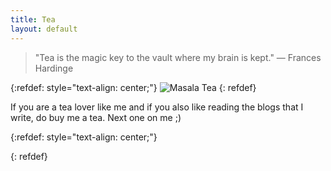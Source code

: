 ```yaml
---
title: Tea
layout: default
---
```


>"Tea is the magic key to the vault where my brain is kept." ― Frances Hardinge

{:refdef: style="text-align: center;"}
![Masala Tea](https://upload.wikimedia.org/wikipedia/commons/thumb/c/cf/Masala_Tea.jpg/320px-Masala_Tea.jpg)
{: refdef}

If you are a tea lover like me and if you also like reading the blogs that I write, do buy me a tea. Next one on me ;)

{:refdef: style="text-align: center;"}
<div class="razorpay-embed-btn" data-url="https://pages.razorpay.com/pl_FLvC2J9001tVWP/view" data-text="Buy me a Tea!" data-color="#000000" data-size="large">
  <script>
    (function(){
      var d=document; var x=!d.getElementById('razorpay-embed-btn-js')
      if(x){ var s=d.createElement('script'); s.defer=!0;s.id='razorpay-embed-btn-js';
      s.src='https://cdn.razorpay.com/static/embed_btn/bundle.js';d.body.appendChild(s);} else{var rzp=window['__rzp__'];
      rzp && rzp.init && rzp.init()}})();
  </script>
</div>
{: refdef}
